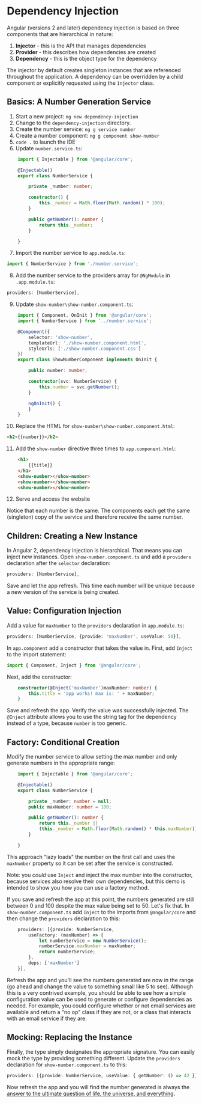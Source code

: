 # Dependency Injection 

Angular (versions 2 and later) dependency injection is based on three components that are hierarchical in nature: 

1. **Injector** - this is the API that manages dependencies
2. **Provider** - this describes how dependencies are created
3. **Dependency** - this is the object type for the dependency

The injector by default creates singleton instances that are referenced throughout the application. A dependency can be overridden by a child component or explicitly requested using the `Injector` class. 

## Basics: A Number Generation Service 

1. Start a new project: 
    `ng new dependency-injection` 
2. Change to the `dependency-injection` directory.
3. Create the number service: `ng g service number` 
4. Create a number component: `ng g component show-number` 
5. `code .` to launch the IDE 
6. Update `number.service.ts`: 

```TypeScript
    import { Injectable } from '@angular/core';

    @Injectable()
    export class NumberService {

        private _number: number;

        constructor() {
            this._number = Math.floor(Math.random() * 100); 
        }

        public getNumber(): number {
            return this._number;
        }

    }
```
7. Import the number service to `app.module.ts`: 

```TypeScript
import { NumberService } from './number.service';
```
8. Add the number service to the providers array for `@NgModule` in `.app.module.ts`: 

```TypeScript
providers: [NumberService],
```
9. Update `show-number\show-number.component.ts`:

```TypeScript
    import { Component, OnInit } from '@angular/core';
    import { NumberService } from '../number.service';

    @Component({
        selector: 'show-number',
        templateUrl: './show-number.component.html',
        styleUrls: ['./show-number.component.css']
    })
    export class ShowNumberComponent implements OnInit {

        public number: number;

        constructor(svc: NumberService) {
            this.number = svc.getNumber();
        }

        ngOnInit() {
        }
    }
```
10. Replace the HTML for `show-number\show-number.component.html`: 

```html
<h2>{{number}}</h2>
```
11. Add the `show-number` directive three times to `app.component.html`:

```html
    <h1>
        {{title}}
    </h1>
    <show-number></show-number>
    <show-number></show-number>
    <show-number></show-number>
```
12. Serve and access the website 

Notice that each number is the same. The components each get the same (singleton) copy of the service and therefore receive the same number.

## Children: Creating a New Instance  

In Angular 2, dependency injection is hierarchical. That means you can inject new instances. Open `show-number.component.ts` and add a `providers` declaration after the `selector` declaration: 

```TypeScript
providers: [NumberService],
```
Save and let the app refresh. This time each number will be unique because a new version of the service is being created.

## Value: Configuration Injection 

Add a value for `maxNumber` to the `providers` declaration in `app.module.ts`: 

```TypeScript
providers: [NumberService, {provide: 'maxNumber', useValue: 50}],
```
In `app.component` add a constructor that takes the value in. First, add `Inject` to the import statement: 

```TypeScript
import { Component, Inject } from '@angular/core';
```
Next, add the constructor: 

```TypeScript
    constructor(@Inject('maxNumber')maxNumber: number) {
        this.title = 'app works! max is: ' + maxNumber;
    }
```  
Save and refresh the app. Verify the value was successfully injected. The `@Inject` attribute allows you to use the string tag for the dependency instead of a type, because `number` is too generic. 

## Factory: Conditional Creation 

Modify the number service to allow setting the max number and only generate numbers in the appropriate range: 

```TypeScript
    import { Injectable } from '@angular/core';

    @Injectable()
    export class NumberService {

        private _number: number = null;
        public maxNumber: number = 100;

        public getNumber(): number {
            return this._number || 
            (this._number = Math.floor(Math.random() * this.maxNumber));
        }

    }
```
This approach "lazy loads" the number on the first call and uses the `maxNumber` property so it can be set after the service is constructed.

Note: you *could* use `Inject` and inject the max number into the constructor, because services also resolve their own dependencies, but this demo is intended to show you how you can use a factory method.

If you save and refresh the app at this point, the numbers generated are still between 0 and 100 despite the max value being set to 50. Let's fix that. In `show-number.component.ts` add `Inject` to the imports from `@angular/core` and then change the `providers` declaration to this: 

```TypeScript
    providers: [{provide: NumberService, 
        useFactory: (maxNumber) => {
            let numberService = new NumberService();
            numberService.maxNumber = maxNumber;
            return numberService;
        },
        deps: ['maxNumber'] 
    }],
```
Refresh the app and you'll see the numbers generated are now in the range (go ahead and change the value to something small like 5 to see). Although this is a very contrived example, you should be able to see how a simple configuration value can be used to generate or configure dependencies as needed. For example, you could configure whether or not email services are available and return a "no op" class if they are not, or a class that interacts with an email service if they are. 

## Mocking: Replacing the Instance

Finally, the type simply designates the appropriate signature. You can easily mock the type by providing something different. Update the `providers` declaration for `show-number.component.ts` to this: 

```TypeScript
providers: [{provide: NumberService, useValue: { getNumber: () => 42 }}],
```
Now refresh the app and you will find the number generated is always the [answer to the ultimate question of life, the universe, and everything](https://en.wikipedia.org/wiki/42_(number)#The_Hitchhiker.27s_Guide_to_the_Galaxy).  